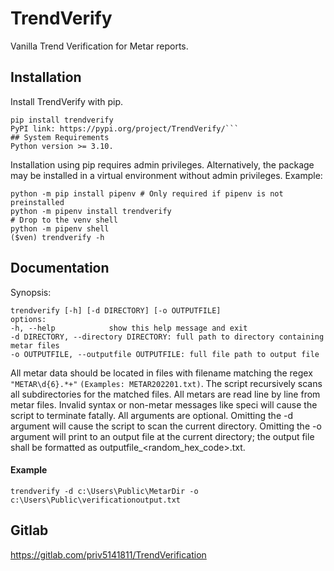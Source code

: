 # TrendVerify
Vanilla Trend Verification for Metar reports.
## Installation
Install TrendVerify with pip.
```
pip install trendverify
PyPI link: https://pypi.org/project/TrendVerify/```
## System Requirements
Python version >= 3.10.
```
Installation using pip requires admin privileges. Alternatively, the package may be installed in a virtual environment without admin privileges. Example:
```
python -m pip install pipenv # Only required if pipenv is not preinstalled
python -m pipenv install trendverify
# Drop to the venv shell
python -m pipenv shell
($ven) trendverify -h
```
## Documentation
Synopsis:

```
trendverify [-h] [-d DIRECTORY] [-o OUTPUTFILE]
options:
-h, --help            show this help message and exit
-d DIRECTORY, --directory DIRECTORY: full path to directory containing metar files
-o OUTPUTFILE, --outputfile OUTPUTFILE: full file path to output file
```
All metar data should be located in files with filename matching the regex `"METAR\d{6}.*+"` `(Examples: METAR202201.txt)`. The script recursively scans all subdirectories for the matched files.
All metars are read line by line from metar files. Invalid syntax or non-metar messages like speci will cause the script to terminate fatally.
All arguments are optional. Omitting the -d argument will cause the script to scan the current directory. Omitting the -o argument will print to an output file at the current directory; the output file shall be formatted as outputfile_<random_hex_code>.txt.
#### Example
```
trendverify -d c:\Users\Public\MetarDir -o c:\Users\Public\verificationoutput.txt
```
## Gitlab
https://gitlab.com/priv5141811/TrendVerification
